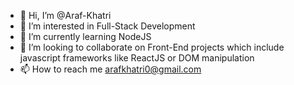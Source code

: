 - 👋 Hi, I’m @Araf-Khatri
- 👀 I’m interested in Full-Stack Development
- 🌱 I’m currently learning NodeJS
- 💞️ I’m looking to collaborate on Front-End projects which include javascript frameworks like ReactJS or DOM manipulation
- 📫 How to reach me arafkhatri0@gmail.com

<!---
Araf-Khatri/Araf-Khatri is a ✨ special ✨ repository because its `README.md` (this file) appears on your GitHub profile.
You can click the Preview link to take a look at your changes.
--->
